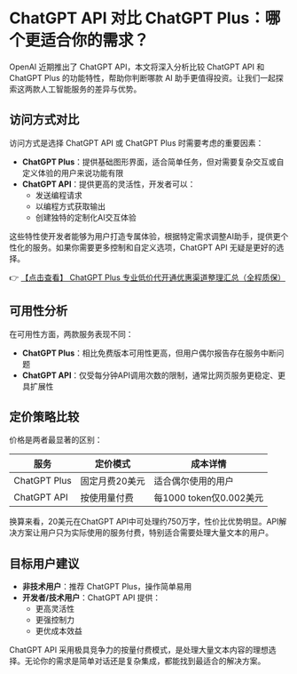 # ChatGPT API 对比 ChatGPT Plus：哪个更适合你的需求？

OpenAI 近期推出了 ChatGPT API，本文将深入分析比较 ChatGPT API 和 ChatGPT Plus 的功能特性，帮助你判断哪款 AI 助手更值得投资。让我们一起探索这两款人工智能服务的差异与优势。

## 访问方式对比

访问方式是选择 ChatGPT API 或 ChatGPT Plus 时需要考虑的重要因素：

- **ChatGPT Plus**：提供基础图形界面，适合简单任务，但对需要复杂交互或自定义体验的用户来说功能有限
- **ChatGPT API**：提供更高的灵活性，开发者可以：
  - 发送编程请求
  - 以编程方式获取输出
  - 创建独特的定制化AI交互体验

这些特性使开发者能够为用户打造专属体验，根据特定需求调整AI助手，提供更个性化的服务。如果你需要更多控制和自定义选项，ChatGPT API 无疑是更好的选择。

👉 [【点击查看】 ChatGPT Plus 专业低价代开通优惠渠道整理汇总（全程质保）](https://bit.ly/DaiKai)

## 可用性分析

在可用性方面，两款服务表现不同：

- **ChatGPT Plus**：相比免费版本可用性更高，但用户偶尔报告存在服务中断问题
- **ChatGPT API**：仅受每分钟API调用次数的限制，通常比网页服务更稳定、更具扩展性

## 定价策略比较

价格是两者最显著的区别：

| 服务          | 定价模式          | 成本详情               |
|---------------|-------------------|------------------------|
| ChatGPT Plus  | 固定月费20美元    | 适合偶尔使用的用户     |
| ChatGPT API   | 按使用量付费      | 每1000 token仅0.002美元|

换算来看，20美元在ChatGPT API中可处理约750万字，性价比优势明显。API解决方案让用户只为实际使用的服务付费，特别适合需要处理大量文本的用户。

## 目标用户建议

- **非技术用户**：推荐 ChatGPT Plus，操作简单易用
- **开发者/技术用户**：ChatGPT API 提供：
  - 更高灵活性
  - 更强控制力
  - 更优成本效益

ChatGPT API 采用极具竞争力的按量付费模式，是处理大量文本内容的理想选择。无论你的需求是简单对话还是复杂集成，都能找到最适合的解决方案。